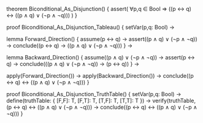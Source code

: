 theorem Biconditional_As_Disjunction() {
  assert(
    ∀p,q ∈ Bool ⇒ ((p ↔ q) ↔ ((p ∧ q) ∨ (¬p ∧ ¬q)))
  )
}

proof Biconditional_As_Disjunction_Tableau() {
  setVar(p,q: Bool) →
  
  lemma Forward_Direction() {
    assume(p ↔ q) →
    assert((p ∧ q) ∨ (¬p ∧ ¬q)) →
    conclude((p ↔ q) → ((p ∧ q) ∨ (¬p ∧ ¬q)))
  } →

  lemma Backward_Direction() {
    assume((p ∧ q) ∨ (¬p ∧ ¬q)) →
    assert(p ↔ q) →
    conclude(((p ∧ q) ∨ (¬p ∧ ¬q)) → (p ↔ q))
  } →

  apply(Forward_Direction()) →
  apply(Backward_Direction()) →
  conclude((p ↔ q) ↔ ((p ∧ q) ∨ (¬p ∧ ¬q)))
}

proof Biconditional_As_Disjunction_TruthTable() {
  setVar(p,q: Bool) →
  define(truthTable: {
    [F,F]: T,
    [F,T]: T,
    [T,F]: T,
    [T,T]: T
  }) →
  verify(truthTable, (p ↔ q) ↔ ((p ∧ q) ∨ (¬p ∧ ¬q))) →
  conclude((p ↔ q) ↔ ((p ∧ q) ∨ (¬p ∧ ¬q)))
}